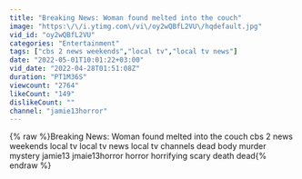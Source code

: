 ```yaml
---
title: "Breaking News: Woman found melted into the couch"
image: "https:\/\/i.ytimg.com\/vi\/oy2wQBfL2VU\/hqdefault.jpg"
vid_id: "oy2wQBfL2VU"
categories: "Entertainment"
tags: ["cbs 2 news weekends","local tv","local tv news"]
date: "2022-05-01T10:01:22+03:00"
vid_date: "2022-04-28T01:51:08Z"
duration: "PT1M36S"
viewcount: "2764"
likeCount: "149"
dislikeCount: ""
channel: "jamie13horror"
---
```

{% raw %}Breaking News: Woman found melted into the couch cbs 2 news weekends local tv local tv news local tv channels dead body murder mystery jamie13 jmaie13horror horror horrifying scary death dead{% endraw %}

